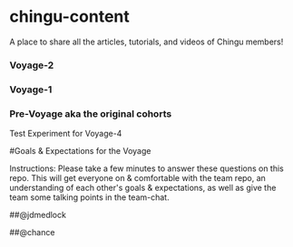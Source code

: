 # chingu-content

A place to share all the articles, tutorials, and videos of Chingu members!

### Voyage-2 


### Voyage-1


### Pre-Voyage aka the original cohorts


Test Experiment for Voyage-4

#Goals & Expectations for the Voyage 

Instructions: Please take a few minutes to answer these questions on this repo. This will get everyone on & comfortable with the team repo, an understanding of each other's goals & expectations, as well as give the team some talking points in the team-chat. 

##@jdmedlock

##@chance
